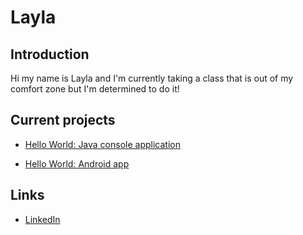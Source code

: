 # Layla

## Introduction
    
Hi my name is Layla and I'm currently taking a class that is out of my comfort zone but I'm determined to do it!

## Current projects
  
* [Hello World: Java console application](https://github.com/Layla33333/hello-world-java)

* [Hello World: Android app](https://github.com/Layla33333/hello-world-android)
 
## Links

* [LinkedIn](https://www.linkedin.com/in/layla-coriz)